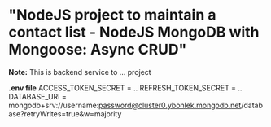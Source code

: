 # "NodeJS project to maintain a contact list - NodeJS MongoDB with Mongoose: Async CRUD"

**Note:**
This is backend service to ... project

**.env file**
ACCESS_TOKEN_SECRET = ..
REFRESH_TOKEN_SECRET = ..
DATABASE_URI = mongodb+srv://username:password@cluster0.ybonlek.mongodb.net/database?retryWrites=true&w=majority